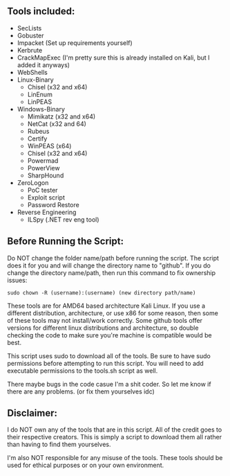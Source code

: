 ## Tools included:

- SecLists
- Gobuster
- Impacket (Set up requirements yourself)
- Kerbrute
- CrackMapExec (I'm pretty sure this is already installed on Kali, but I added it anyways)
- WebShells
- Linux-Binary
  - Chisel (x32 and x64)
  - LinEnum
  - LinPEAS
- Windows-Binary
  - Mimikatz (x32 and x64)
  - NetCat (x32 and 64)
  - Rubeus
  - Certify
  - WinPEAS (x64)
  - Chisel (x32 and x64)
  - Powermad
  - PowerView
  - SharpHound
- ZeroLogon
  - PoC tester
  - Exploit script
  - Password Restore
- Reverse Engineering
  - ILSpy (.NET rev eng tool)

## Before Running the Script:

Do NOT change the folder name/path before running the script. The script does it for you and will change the directory name to "github". If you do change the directory name/path, then run this command to fix ownership issues:
```
sudo chown -R (username):(username) (new directory path/name)
```

These tools are for AMD64 based architecture Kali Linux. If you use a different distribution, architecture, or use x86 for some reason, then some of these tools may not install/work correctly. Some github tools offer versions for different linux distributions and architecture, so double checking the code to make sure you're machine is compatible would be best. 

This script uses sudo to download all of the tools. Be sure to have sudo permissions before attempting to run this script.
You will need to add executable permissions to the tools.sh script as well. 

There maybe bugs in the code casue I'm a shit coder. So let me know if there are any problems. (or fix them yourselves idc)


## Disclaimer:

I do NOT own any of the tools that are in this script. All of the credit goes to their respective creators. This is simply a script to download them all rather than having to find them yourselves. 

I'm also NOT responsible for any misuse of the tools. These tools should be used for ethical purposes or on your own environment. 
